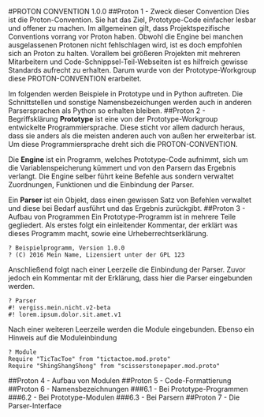 #PROTON CONVENTION 1.0.0
##Proton 1 - Zweck dieser Convention
Dies ist die Proton-Convention. Sie hat das Ziel, Prototype-Code einfacher lesbar und offener zu machen. Im allgemeinen gilt, dass Projektspezifische Conventions vorrang vor Proton haben. Obwohl die Engine bei manchen ausgelassenen Protonen nicht fehlschlagen wird, ist es doch empfohlen sich an Proton zu halten. Vorallem bei größeren Projekten mit mehreren Mitarbeitern und Code-Schnippsel-Teil-Webseiten ist es hilfreich gewisse Standards aufrecht zu erhalten. Darum wurde von der Prototype-Workgroup diese PROTON-CONVENTION erarbeitet.

Im folgenden werden Beispiele in Prototype und in Python auftreten. Die Schnittstellen und sonstige Namensbezeichungen werden auch in anderen Parsersprachen als Python so erhalten bleiben.
##Proton 2 - Begriffsklärung
**Prototype** ist eine von der Prototype-Workgroup entwickelte Programmiersprache. Diese sticht vor allem dadurch heraus, dass sie anders als die meisten anderen auch von außen her erweiterbar ist. Um diese Programmiersprache dreht sich die PROTON-CONVENTION.

Die **Engine** ist ein Programm, welches Prototype-Code aufnimmt, sich um die Variablenspeicherung kümmert und von den Parsern das Ergebnis verlangt. Die Engine selber führt keine Befehle aus sondern verwaltet Zuordnungen, Funktionen und die Einbindung der Parser.

Ein **Parser** ist ein Objekt, dass einen gewissen Satz von Befehlen verwaltet und diese bei Bedarf ausführt und das Ergebnis zurückgibt.
##Proton 3 - Aufbau von Programmen
Ein Prototype-Programm ist in mehrere Teile gegliedert. Als erstes folgt ein einleitender Kommentar, der erklärt was dieses Programm macht, sowie eine Urheberrechtserklärung.
```
? Beispielprogramm, Version 1.0.0
? (C) 2016 Mein Name, Lizensiert unter der GPL 123
```
Anschließend folgt nach einer Leerzeile die Einbindung der Parser. Zuvor jedoch ein Kommentar mit der Erklärung, dass hier die Parser eingebunden werden.
```
? Parser
#! vergiss.mein.nicht.v2-beta
#! lorem.ipsum.dolor.sit.amet.v1
```
Nach einer weiteren Leerzeile werden die Module eingebunden. Ebenso ein Hinweis auf die Moduleinbindung
```
? Module
Require "TicTacToe" from "tictactoe.mod.proto"
Require "ShingShangShong" from "scisserstonepaper.mod.proto"
```
##Proton 4 - Aufbau von Modulen
##Proton 5 - Code-Formattierung
##Proton 6 - Namensbezeichnungen
###6.1 - Bei Prototype-Programmen
###6.2 - Bei Prototype-Modulen
###6.3 - Bei Parsern
##Proton 7 - Die Parser-Interface
